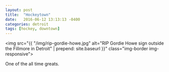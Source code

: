 ```yaml
---
layout: post
title:  "Hockeytown"
date:   2016-06-12 13:13:13 -0400
categories: detroit
tags: [hockey, downtown]
---
```

<!-- testing -->
<img src="{{ "/img/rip-gordie-howe.jpg" alt="RIP Gordie Howe sign outside the Fillmore in Detroit" | prepend: site.baseurl }}" class="img-border img-responsive">
<p>One of the all time greats.</p>
